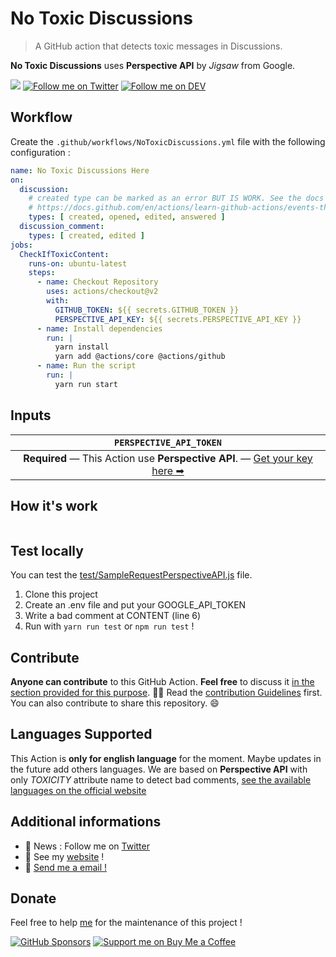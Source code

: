 # No Toxic Discussions

> A GitHub action that detects toxic messages in Discussions.

**No Toxic Discussions** uses **Perspective API** by *Jigsaw* from Google.

[![](https://img.shields.io/badge/-Github_Actions-2088FF?style=for-the-badge&logo=github-actions&logoColor=white)](https://github.com/marketplace/actions/NoToxicDiscussions)
[![Follow me on Twitter](https://img.shields.io/twitter/follow/Thomasbnt_?color=%231DA1F2&label=Follow%20me&logo=Twitter&style=for-the-badge)](https://twitter.com/Thomasbnt_)
[![Follow me on DEV](https://img.shields.io/badge/dev.to-%2308090A.svg?&label=Read%20me%20on&style=for-the-badge&logo=dev.to&logoColor=white&alt=devto)](https://dev.to/thomasbnt)

## Workflow 
Create the `.github/workflows/NoToxicDiscussions.yml` file with the following configuration :

```yml
name: No Toxic Discussions Here
on:
  discussion:
    # created type can be marked as an error BUT IS WORK. See the docs :
    # https://docs.github.com/en/actions/learn-github-actions/events-that-trigger-workflows#discussion
    types: [ created, opened, edited, answered ]
  discussion_comment:
    types: [ created, edited ]
jobs:
  CheckIfToxicContent:
    runs-on: ubuntu-latest
    steps:
      - name: Checkout Repository
        uses: actions/checkout@v2
        with:
          GITHUB_TOKEN: ${{ secrets.GITHUB_TOKEN }}
          PERSPECTIVE_API_KEY: ${{ secrets.PERSPECTIVE_API_KEY }}
      - name: Install dependencies
        run: |
          yarn install
          yarn add @actions/core @actions/github
      - name: Run the script
        run: |
          yarn run start
```

## Inputs

|                                                         `PERSPECTIVE_API_TOKEN`                                                          |
|:----------------------------------------------------------------------------------------------------------------------------------------:|
| **Required** — This Action use **Perspective API**. — [Get your key here ➡](https://developers.perspectiveapi.com/s/docs-enable-the-api) |


## How it's work 

![]()

## Test locally 

You can test the [test/SampleRequestPerspectiveAPI.js](test/SampleRequestPerspectiveAPI.js) file.

1. Clone this project 
2. Create an .env file and put your GOOGLE_API_TOKEN
3. Write a bad comment at CONTENT (line 6)
4. Run with `yarn run test` or `npm run test` !

## Contribute 

**Anyone can contribute** to this GitHub Action. **Feel free** to discuss it [in the section provided for this purpose](/discussions). 👋🏼
Read the [contribution Guidelines](/contributing.md) first. You can also contribute to share this repository. 😄 

## Languages Supported

This Action is **only for english language** for the moment. Maybe updates in the future add others languages. 
We are based on **Perspective API** with only _TOXICITY_ attribute name to detect bad comments, [see the available languages on the official website](https://developers.perspectiveapi.com/s/about-the-api-attributes-and-languages)   

## Additional informations

- 📣 News : Follow me on [Twitter](https://twitter.com/Thomasbnt_)
- 🔗 See my [website](https://thomasbnt.dev) !
- 📨  [Send me a email !](https://thomasbnt.dev/contact)

## Donate 
Feel free to help [me](https://github.com/@thomasbnt) for the maintenance of this project !

[![GitHub Sponsors](https://img.shields.io/badge/Sponsor%20me-%23EA54AE.svg?&style=for-the-badge&logo=github-sponsors&logoColor=white)](https://github.com/sponsors/thomasbnt)
[![Support me on Buy Me a Coffee](https://img.shields.io/badge/-Support%20me-%23FFDD00?style=for-the-badge&logo=buy-me-a-coffee&logoColor=black)](https://www.buymeacoffee.com/thomasbnt/?via=thomasbnt)


